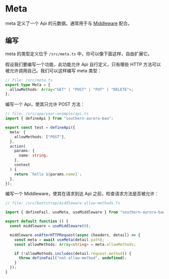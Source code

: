 # Meta

meta 定义了一个 Api 的元数据。通常用于与 [Middleware](/markdown/docs/middleware.md) 配合。

## 编写

meta 的类型定义位于 `/src/meta.ts` 中，你可以像下面这样，自由扩展它。

假设我们要编写一个功能，此功能允许 Api 自行定义，只有哪些 HTTP 方法可以被允许调用自己。我们可以这样编写 meta 类型：

```ts
// file: /src/meta.ts
export type Meta = {
  allowMethods: Array<"GET" | "POST" | "PUT" | "DELETE">;
};
```

编写一个 Api，使其只允许 POST 方法：

```ts
// file: /src/app/your-example/api.ts
import { defineApi } from "southern-aurora-bao";

export const test = defineApi({
  meta: {
    allowMethods: ["POST"],
  },
  action(
    params: {
      name: string;
    },
    context
  ) {
    return `hello ${params.name}`;
  },
});
```

编写一个 Middleware，使其在请求到达 Api 之前，检查请求方法是否被允许：

```ts
// file: /src/bootstrap/middleware-allow-methods.ts

import { defineFail, useMeta, useMiddleware } from "southern-aurora-bao";

export default function () {
  const middleware = useMiddleware(0);

  middleware.onAfterHTTPRequest(async (headers, detail) => {
    const meta = await useMeta(detail.path);
    const allowMethods: Array<string> = meta.allowMethods;

    if (!allowMethods.includes(detail.request.method)) {
      throw defineFail("not-allow-method", undefined);
    }
  });
}
```
